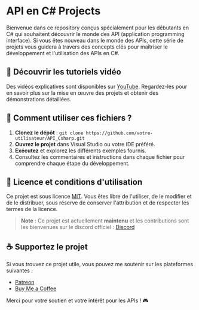 # API en C# Projects

Bienvenue dans ce repository conçus spécialement pour les débutants en C# qui souhaitent découvrir le monde des API (application programming interface). Si vous êtes nouveau dans le monde des APIs, cette série de projets vous guidera à travers des concepts clés pour maîtriser le développement et l'utilisation des APIs en C#.

## 🎥 Découvrir les tutoriels vidéo

Des vidéos explicatives sont disponibles sur [YouTube](https://www.youtube.com/watch?v=QNS74m1X0Zo&list=PLwxzgoKfBuLHQ-ScyawgLf14_9zT4B-7e&index=5&ab_channel=CodeRedempteur). Regardez-les pour en savoir plus sur la mise en œuvre des projets et obtenir des démonstrations détaillées.

## 🚀 Comment utiliser ces fichiers ?

1. **Clonez le dépôt** : `git clone https://github.com/votre-utilisateur/API_Csharp.git`
2. **Ouvrez le projet** dans Visual Studio ou votre IDE préféré.
3. **Exécutez** et explorez les différents exemples fournis.
4. Consultez les commentaires et instructions dans chaque fichier pour comprendre chaque étape du développement.

## 📜 Licence et conditions d'utilisation

Ce projet est sous licence [MIT](LICENSE). Vous êtes libre de l'utiliser, de le modifier et de le distribuer, sous réserve de conserver l'attribution et de respecter les termes de la licence.

> **Note** : Ce projet est actuellement **maintenu** et les contributions sont les bienvenues sur le discord officiel : [Discord](https://discord.gg/JR3ENr5Db5)

## ☕️ Supportez le projet

Si vous trouvez ce projet utile, vous pouvez me soutenir sur les plateformes suivantes :

- [Patreon](https://www.patreon.com/CodeRedempteur)
- [Buy Me a Coffee](https://buymeacoffee.com/coderredemy)

Merci pour votre soutien et votre intérêt pour les APIs ! 🎮
